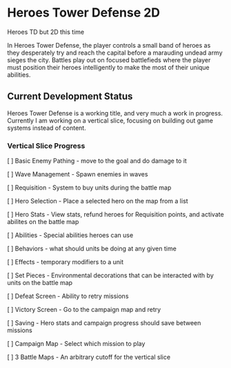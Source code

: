 # Heroes Tower Defense 2D

Heroes TD but 2D this time

In Heroes Tower Defense, the player controls a small band of heroes as they desperately try and reach the capital before a marauding undead army sieges the city. Battles play out on focused battlefieds where the player must position their heroes intelligently to make the most of their unique abilities.

## Current Development Status

Heroes Tower Defense is a working title, and very much a work in progress. Currently I am working on a vertical slice, focusing on building out game systems instead of content.

### Vertical Slice Progress

[ ] Basic Enemy Pathing - move to the goal and do damage to it

[ ] Wave Management - Spawn enemies in waves

[ ] Requisition - System to buy units during the battle map

[ ] Hero Selection - Place a selected hero on the map from a list

[ ] Hero Stats - View stats, refund heroes for Requisition points, and activate abilites on the battle map

[ ] Abilities - Special abilities heroes can use

[ ] Behaviors - what should units be doing at any given time

[ ] Effects - temporary modifiers to a unit

[ ] Set Pieces - Environmental decorations that can be interacted with by units on the battle map

[ ] Defeat Screen - Ability to retry missions

[ ] Victory Screen - Go to the campaign map and retry

[ ] Saving - Hero stats and campaign progress should save between missions

[ ] Campaign Map - Select which mission to play

[ ] 3 Battle Maps - An arbitrary cutoff for the vertical slice
